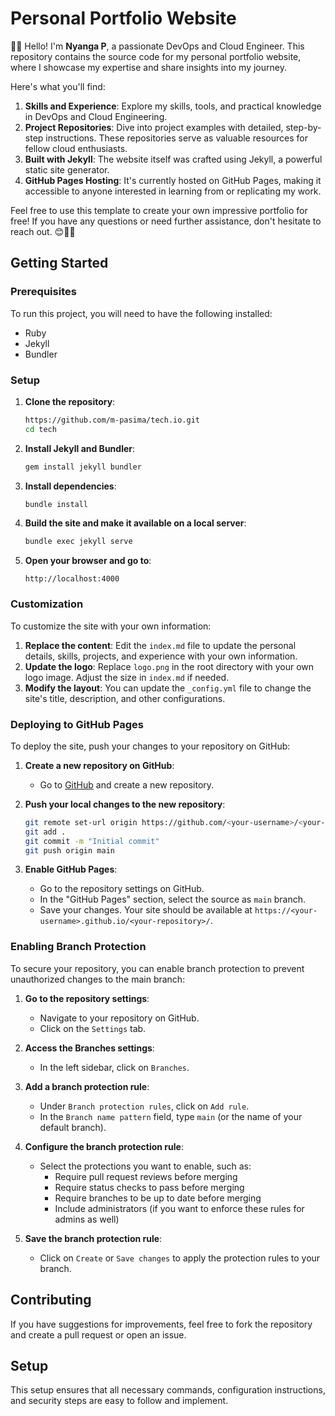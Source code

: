 # Personal Portfolio Website
🚀🔥
Hello! I'm **Nyanga P**, a passionate DevOps and Cloud Engineer. This repository contains the source code for my personal portfolio website, where I showcase my expertise and share insights into my journey.

Here's what you'll find:

1. **Skills and Experience**: Explore my skills, tools, and practical knowledge in DevOps and Cloud Engineering.
2. **Project Repositories**: Dive into project examples with detailed, step-by-step instructions. These repositories serve as valuable resources for fellow cloud enthusiasts.
3. **Built with Jekyll**: The website itself was crafted using Jekyll, a powerful static site generator.
4. **GitHub Pages Hosting**: It's currently hosted on GitHub Pages, making it accessible to anyone interested in learning from or replicating my work.

Feel free to use this template to create your own impressive portfolio for free! If you have any questions or need further assistance, don't hesitate to reach out. 😊🚀🌟

## Getting Started

### Prerequisites

To run this project, you will need to have the following installed:
- Ruby
- Jekyll
- Bundler

### Setup

1. **Clone the repository**:
   ```sh
   https://github.com/m-pasima/tech.io.git
   cd tech
   ```

2. **Install Jekyll and Bundler**:
   ```sh
   gem install jekyll bundler
   ```

3. **Install dependencies**:
   ```sh
   bundle install
   ```

4. **Build the site and make it available on a local server**:
   ```sh
   bundle exec jekyll serve
   ```

5. **Open your browser and go to**:
   ```
   http://localhost:4000
   ```

### Customization

To customize the site with your own information:

1. **Replace the content**: Edit the `index.md` file to update the personal details, skills, projects, and experience with your own information.
2. **Update the logo**: Replace `logo.png` in the root directory with your own logo image. Adjust the size in `index.md` if needed.
3. **Modify the layout**: You can update the `_config.yml` file to change the site's title, description, and other configurations.

### Deploying to GitHub Pages

To deploy the site, push your changes to your repository on GitHub:

1. **Create a new repository on GitHub**:
   - Go to [GitHub](https://github.com) and create a new repository.

2. **Push your local changes to the new repository**:
   ```sh
   git remote set-url origin https://github.com/<your-username>/<your-repository>.git
   git add .
   git commit -m "Initial commit"
   git push origin main
   ```

3. **Enable GitHub Pages**:
   - Go to the repository settings on GitHub.
   - In the "GitHub Pages" section, select the source as `main` branch.
   - Save your changes. Your site should be available at `https://<your-username>.github.io/<your-repository>/`.

### Enabling Branch Protection

To secure your repository, you can enable branch protection to prevent unauthorized changes to the main branch:

1. **Go to the repository settings**:
   - Navigate to your repository on GitHub.
   - Click on the `Settings` tab.

2. **Access the Branches settings**:
   - In the left sidebar, click on `Branches`.

3. **Add a branch protection rule**:
   - Under `Branch protection rules`, click on `Add rule`.
   - In the `Branch name pattern` field, type `main` (or the name of your default branch).

4. **Configure the branch protection rule**:
   - Select the protections you want to enable, such as:
     - Require pull request reviews before merging
     - Require status checks to pass before merging
     - Require branches to be up to date before merging
     - Include administrators (if you want to enforce these rules for admins as well)

5. **Save the branch protection rule**:
   - Click on `Create` or `Save changes` to apply the protection rules to your branch.

## Contributing

If you have suggestions for improvements, feel free to fork the repository and create a pull request or open an issue.

## Setup

This setup ensures that all necessary commands, configuration instructions, and security steps are easy to follow and implement.










